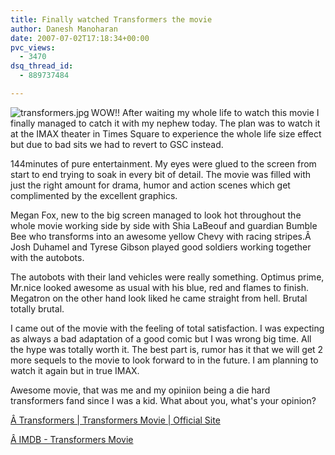 ```yaml
---
title: Finally watched Transformers the movie
author: Danesh Manoharan
date: 2007-07-02T17:18:34+00:00
pvc_views:
  - 3470
dsq_thread_id:
  - 889737484

---
```

[<img src="/wp-content/uploads/2007/07/transformers.jpg" title="transformers.jpg" alt="transformers.jpg" align="left" />][1]WOW!! After waiting my whole life to watch this movie I finally managed to catch it with my nephew today. The plan was to watch it at the IMAX theater in Times Square to experience the whole life size effect but due to bad sits we had to revert to GSC instead.

144minutes of pure entertainment. My eyes were glued to the screen from start to end trying to soak in every bit of detail. The movie was filled with just the right amount for drama, humor and action scenes which get complimented by the excellent graphics.

Megan Fox, new to the big screen managed to look hot throughout the whole movie working side by side with Shia LaBeouf and guardian Bumble Bee who transforms into an awesome yellow Chevy with racing stripes.Â  Josh Duhamel and Tyrese Gibson played good soldiers working together with the autobots.

The autobots with their land vehicles were really something. Optimus prime, Mr.nice looked awesome as usual with his blue, red and flames to finish. Megatron on the other hand look liked he came straight from hell. Brutal totally brutal.

I came out of the movie with the feeling of total satisfaction. I was expecting as always a bad adaptation of a good comic but I was wrong big time. All the hype was totally worth it. The best part is, rumor has it that we will get 2 more sequels to the movie to look forward to in the future. I am planning to watch it again but in true IMAX.

Awesome movie, that was me and my opiniion being a die hard transformers fand since I was a kid. What about you, what's your opinion?

[Â Transformers | Transformers Movie | Official Site][2]

[Â IMDB - Transformers Movie][3]

 [1]: /wp-content/uploads/2007/07/transformers.jpg "transformers.jpg"
 [2]: http://www.google.com/url?sa=t&ct=res&cd=1&url=http%3A%2F%2Fwww.transformersmovie.com%2F&ei=ojKJRsjeDMjwiwHRpN3UBg&usg=AFQjCNENEaU7A6Z8dz-iT299u8KyKhVHbg&sig2=dEgYF1-Iy99gpZKt7WVpaQ
 [3]: http://www.google.com/url?sa=t&ct=res&cd=2&url=http%3A%2F%2Fwww.imdb.com%2Ftitle%2Ftt0418279%2F&ei=ojKJRsjeDMjwiwHRpN3UBg&usg=AFQjCNHIEgKfxC1eAdp4zFofCY7rHfMCgg&sig2=fLgbPMY7R4O_FRY9mMUmyg